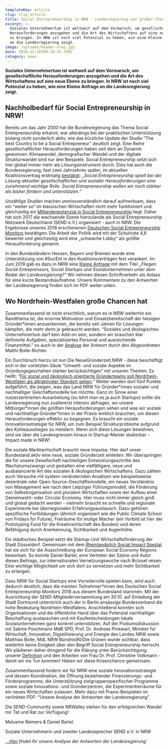 ```yaml
---
templateKey: article
clip: clip_article
title: Social Entrepreneurship in NRW - Landesregierung vor großer Chance
excerpt: >-
  Soziales Unternehmertum ist weltweit auf dem Vormarsch, um gesellschaftliche
  Herausforderungen anzugehen und die Art des Wirtschaftens auf eine neue Ebene
  zu bringen. In NRW ist noch viel Potenzial zu heben, wie eine Kleine Anfrage
  an die Landesregierung zeigt.
image: /uploads/header-nrw2.jpg
date: 2019-12-16T09:10:25.750Z
category: news
---
```

**Soziales Unternehmertum ist weltweit auf dem Vormarsch, um gesellschaftliche Herausforderungen anzugehen und die Art des Wirtschaftens auf eine neue Ebene zu bringen. In NRW ist noch viel Potenzial zu heben, wie eine Kleine Anfrage an die Landesregierung zeigt.** 

## 

## Nachholbedarf für Social Entrepreneurship in NRW!

Bereits um das Jahr 2000 hat die Bundesregierung das Thema Social Entrepreneurship erkannt, war allerdings bei der praktischen Unterstützung bislang nicht sonderlich aktiv, wie das kürzliche Update der Studie “The best Country to be a Social Entrepreneur” deutlich zeigt. Eine Reihe gesellschaftlicher Herausforderungen haben seit dem an Dynamik gewonnen: Klimawandel, demografischer Wandel und der digitale Strukturwandel sind nur drei Beispiele. Social Entrepreneurship setzt sich hier global immer mehr als Lösungsinstrument durch. Dies hat auch die Bundesregierung, fast zwei Jahrzehnte später, im aktuellen Koalitionsvertrag erstmalig [bestätigt](https://www.send-ev.de/2019-02-11_statement-zur-antwort-der-bundesregierung-auf-die-kleine-anfrage-„social-entrepreneurship“-von-der-bundestagsfraktion-bündnis-90-die-grünen/): _„Social Entrepreneurship spielt bei der Lösung aktueller gesellschaftlicher und sozialer Herausforderungen eine zunehmend wichtige Rolle. Social Entrepreneurship wollen wir noch stärker als bisher fördern und unterstützen.“_

Unzählige Studien machen unmissverständlich darauf aufmerksam, dass ein “weiter so” im klassischen Wirtschaften nicht mehr funktioniert und gleichzeitig ein [Milliardenpotenzial in Social Entrepreneurship](https://www.ashoka.org/de-de/story/studie-von-ashoka-und-mckinsey-zeigt-milliardenpotenzial-von-sozialen-innovationen) liegt. Daher hat sich 2017 die wachsende Szene hierzulande als Social Entrepreneurship Netzwerk Deutschland (SEND e.V.) organisiert - auch in NRW. Die Ergebnisse unseres 2018 erschienenen [Deutschen Social Entrepreneurship Monitors](https://www.send-ev.de/uploads/dsem-2018_web.pdf) bestätigen: Die Arbeit der Politik wird mit der Schulnote 4,6 bewertet und gleichzeitig wird eine „schwache Lobby“ als größte Herausforderung genannt. 

In den Bundesländern Hessen, Bayern und Bremen wurde eine Unterstützung von #SocEnt in den Koalitionsverträgen fest verankert. Im Juni 2019 gab es dazu in NRW eine [Kleine Anfrage](https://kleineanfragen.de/nordrhein-westfalen/17/6913-fliegen-social-entrepreneurs-social-startups-und-sozialunternehmen-unter-dem-radar-der-landesregierung) mit dem Titel _„Fliegen Social Entrepreneurs, Social Startups und Sozialunternehmen unter dem Radar der Landesregierung?“_ Wir nehmen diesen Schriftverkehr als Anlass für eine kurze Bestandsaufnahme. Unsere Kommentare zu den Antworten der Landesregierung finden sich im PDF weiter unten.  

## Wo Nordrhein-Westfalen große Chancen hat

Zusammenfassend ist nicht ersichtlich, warum es in NRW weiterhin ein Randthema ist, die enorme Motivation und Einsatzbereitschaft der hiesigen Gründer*innen anzuerkennen, die bereits seit Jahren für Lösungen kämpfen, die mehr denn je gebraucht werden. “Soziales und ökologisches Unternehmertum darf kein Add-on sein, sondern wir brauchen klar definierte Aufgaben, spezialisiertes Personal und ausreichende Finanzmittel.” so auch in der [Analyse](https://matthi-bolte.de/2019/08/14/social-entrepreneurs-fliegen-unter-dem-schwarz-gelben-radar/) der Antwort durch den Abgeordneten Matthi Bolte-Richter. 

Ein Durchbruch hierzu ist nun Die NeueGründerzeit.NRW - diese beschäftigt sich in der vorletzten Säule “Umwelt- und soziale Aspekte im Gründungsgeschehen stärker berücksichtigen” mit unseren Themen. Es heißt: “[Für sozial und ökologisch orientierte Gründerteams soll Nordrhein-Westfalen als attraktivster Standort gelten](https://www.wirtschaft.nrw/9-umwelt-und-soziale-aspekte-im-gruendungsgeschehen-staerker-beruecksichtigen).” Weiter werden dort fünf Punkte aufgeführt, die zeigen, was das Land NRW für Gründer\*innen sozialer und nachhaltiger Geschäftsmodelle tun möchte. Ganz im Sinne einer nutzerzentrierten Ausarbeitung (so lehrt man es ja auch Startups) sollte die Landesregierung nun zuallererst intensiv abfragen, wo unsere Mitbürger\*innen die größten Herausforderungen sehen und was wir soziale und nachhaltige Gründer*innen in der Praxis wirklich brauchen, um diesen Herausforderungen effektiv zu begegnen. Es braucht ein soziale Innovationsstrategie für NRW, um zum Beispiel Strukturprobleme aufgrund des Kohleausstieges zu meistern. Wenn sich diese Lösungen bewähren, sind sie über die Landesgrenzen hinaus in Startup-Manier skalierbar - Impact made in NRW! 

Die soziale Marktwirtschaft braucht neue Impulse. Hier darf unser Bundesland aktiv eine neue, soziale Gründerzeit einleiten: Wir überspringen die für unsere Gesellschaft nachteiligen Entwicklungsschritte des Wachstumszwangs und gestalten eine vielfältigere, neue und ausbalancierte Art des sozialen & ökologischen Wirtschaftens. Dazu zählen auch Versuche mit system-verändernden Ansätzen wie beispielsweise dezentrale oder Open-Source-Geschäftsmodelle, ein neues Verständnis von Management wie nach dem Leipziger Führungsmodell, die Förderung von Selbstorganisation und pluralem Wirtschaften sowie der Aufbau einer Gemeinwohl- oder Circular Economy. Hier muss nicht immer gleich groß und global gedacht werden - vielmehr braucht es schnelle und regionale Experimente bei überregionalen Erfahrungsaustausch. Dazu gehören spezifische Fortbildungen (ähnlich organisiert wie die Public Climate School von Fridays for Future), Freiräume für mutige Macher (ein Vorbild ist hier der Prototyping Fund für die Kreativwirtschaft des Bundes) und deren Befähigung durch Anerkennung, Sichtbarkeit und Augenhöhe.

Ein städtisches Beispiel setzt die Startup-Unit Wirtschaftsförderung der Stadt Düsseldorf. Gemeinsam mit dem [Rheinlandpitch Social Impact Spezial](https://www.send-ev.de/2019-03-13_rheinland-pitch-social-impact-special-1-3-der-eser-2019-events-des-send-e-v/) hat sie sich für die Ausschreibung der European Social Economy Regions beworben. So konnte Daniel Bartel, eine Vertreter der Szene und Autor dieses Beitrags, zur internationalen Vernetzungswoche nach Brüssel reisen. Eine wichtige Möglichkeit um sich dort zu vernetzen und mehr Sichtbarkeit zu erlangen.

Dass NRW für Social Startups eine Vorreiterrolle spielen kann, wird auch dadurch deutlich, dass die meisten Teilnehmer*innen des Deutschen Social Entrepreneurship Monitors 2018 aus diesem Bundesland stammen. Mit der Ausrichtung der SEND-Mitgliederversammlung am 30.10. auf Einladung der Stadt Dortmund unterstrich auch der in Berlin ansässige Bundesverband die hohe Bedeutung Nordrhein-Westfalens. Anschließend konnten sich Organisationen und die öffentliche Hand über das Potenzial nachhaltiger Beschaffung austauschen und mit Kaufentscheidungen lokale Sozialunternehmen ganz konkret unterstützen. Auf der Podiumsdiskussion mit Sabine Poschmann MdB SPD, Prof. Dr. Andreas Pinkwart, Minister für Wirtschaft, Innovation, Digiatilisierung und Energie des Landes NRW sowie Matthias Bolte, MdL NRW Bündnis90/Die Grünen wurde sichtbar, dass weiterhin keine Einigkeit über den Begriff Social Entrepreneurship herrscht. Wir plädieren daher dringend für die Klärung unter Berücksichtigung unserer [Definition](https://www.send-ev.de/uploads/definition_socialentrepreneurship.pdf) und den Arbeiten von Frau Dr. Prof.  Christine Volkmann - damit wir ins Tun kommen! Heben wir diese Krisenchance gemeinsam.

Zusammenfassend fordern wir für NRW eine soziale Innovationsstrategie und dessen Koordination, die Öffnung bestehender Finanzierungs- und Förderprogramme, die Unterstützung zielgruppenspezifischer Programme sowie soziale Innovations- und Gründerzentren, die Experimentierräume für ein neues Wirtschaften zulassen. Mehr dazu mit Praxis-Beispielen im verlinkten PDF: “Unsere Analyse der Antworten der Landesregierung”.

Die SEND-Community sowie NRWalley stehen für den erfolgreichen Wandel mir Tat und Rat zur Verfügung! 

Melusine Reimers & Daniel Bartel 

Soziale Unternehmerin und zweiter Landessprecher SEND e.V. in NRW

__[_Hier_](https://www.send-ev.de/uploads/unsere-analyse-der-antworten-der-landesregierung.pdf) _findet Ihr unsere Analyse der Antworten der Landesregierung_
